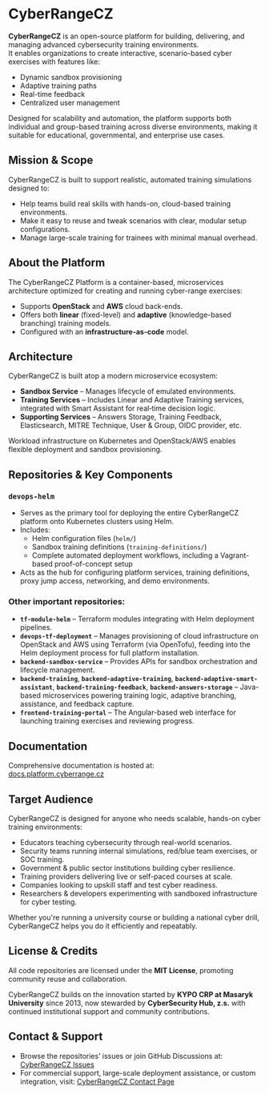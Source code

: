 # CyberRangeCZ

**CyberRangeCZ** is an open-source platform for building, delivering, and managing advanced cybersecurity training environments.  
It enables organizations to create interactive, scenario-based cyber exercises with features like:

- Dynamic sandbox provisioning
- Adaptive training paths
- Real-time feedback
- Centralized user management

Designed for scalability and automation, the platform supports both individual and group-based training across diverse environments, making it suitable for educational, governmental, and enterprise use cases.

## Mission & Scope

CyberRangeCZ is built to support realistic, automated training simulations designed to:

- Help teams build real skills with hands-on, cloud-based training environments.
- Make it easy to reuse and tweak scenarios with clear, modular setup configurations.
- Manage large-scale training for trainees with minimal manual overhead.

## About the Platform

The CyberRangeCZ Platform is a container-based, microservices architecture optimized for creating and running cyber-range exercises:

- Supports **OpenStack** and **AWS** cloud back-ends.
- Offers both **linear** (fixed-level) and **adaptive** (knowledge-based branching) training models.
- Configured with an **infrastructure-as-code** model.


## Architecture

CyberRangeCZ is built atop a modern microservice ecosystem:

- **Sandbox Service** – Manages lifecycle of emulated environments.
- **Training Services** – Includes Linear and Adaptive Training services, integrated with Smart Assistant for real‐time decision logic.
- **Supporting Services** – Answers Storage, Training Feedback, Elasticsearch, MITRE Technique, User & Group, OIDC provider, etc.

Workload infrastructure on Kubernetes and OpenStack/AWS enables flexible deployment and sandbox provisioning.

## Repositories & Key Components

### `devops-helm`
- Serves as the primary tool for deploying the entire CyberRangeCZ platform onto Kubernetes clusters using Helm.
- Includes:
  - Helm configuration files (`helm/`)
  - Sandbox training definitions (`training-definitions/`)
  - Complete automated deployment workflows, including a Vagrant-based proof-of-concept setup
- Acts as the hub for configuring platform services, training definitions, proxy jump access, networking, and demo environments.

### Other important repositories:
- **`tf-module-helm`** – Terraform modules integrating with Helm deployment pipelines.
- **`devops-tf-deployment`** – Manages provisioning of cloud infrastructure on OpenStack and AWS using Terraform (via OpenTofu), feeding into the Helm deployment process for full platform installation.
- **`backend-sandbox-service`** – Provides APIs for sandbox orchestration and lifecycle management.
- **`backend-training`**, **`backend-adaptive-training`**, **`backend-adaptive-smart-assistant`**, **`backend-training-feedback`**, **`backend-answers-storage`** – Java-based microservices powering training logic, adaptive branching, assistance, and feedback capture.
- **`frontend-training-portal`** – The Angular-based web interface for launching training exercises and reviewing progress.


## Documentation

Comprehensive documentation is hosted at:  
[docs.platform.cyberrange.cz](https://docs.platform.cyberrange.cz)


## Target Audience

CyberRangeCZ is designed for anyone who needs scalable, hands-on cyber training environments:

- Educators teaching cybersecurity through real-world scenarios.
- Security teams running internal simulations, red/blue team exercises, or SOC training.
- Government & public sector institutions building cyber resilience.
- Training providers delivering live or self-paced courses at scale.
- Companies looking to upskill staff and test cyber readiness.
- Researchers & developers experimenting with sandboxed infrastructure for cyber testing.

Whether you're running a university course or building a national cyber drill, CyberRangeCZ helps you do it efficiently and repeatably.


## License & Credits

All code repositories are licensed under the **MIT License**, promoting community reuse and collaboration.  

CyberRangeCZ builds on the innovation started by **KYPO CRP at Masaryk University** since 2013, now stewarded by **CyberSecurity Hub, z.s.** with continued institutional support and community contributions.


## Contact & Support

- Browse the repositories’ issues or join GitHub Discussions at: [CyberRangeCZ Issues](https://github.com/cyberrangecz/issues)  
- For commercial support, large-scale deployment assistance, or custom integration, visit: [CyberRangeCZ Contact Page](https://www.cyberrange.cz/contact/)
